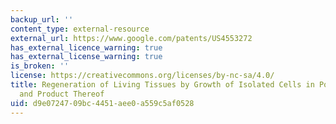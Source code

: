 ```yaml
---
backup_url: ''
content_type: external-resource
external_url: https://www.google.com/patents/US4553272
has_external_licence_warning: true
has_external_license_warning: true
is_broken: ''
license: https://creativecommons.org/licenses/by-nc-sa/4.0/
title: Regeneration of Living Tissues by Growth of Isolated Cells in Porous Implant
  and Product Thereof
uid: d9e07247-09bc-4451-aee0-a559c5af0528
---
```

